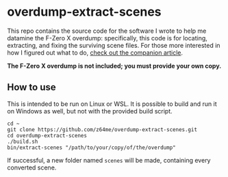 # overdump-extract-scenes

This repo contains the source code for the software I wrote to help me datamine the F-Zero X overdump: specifically, this code is for locating, extracting, and fixing the surviving scene files. For those more interested in how I figured out what to do, [check out the companion article](https://z64.me/post/data-mining-the-overdump/).

**The F-Zero X overdump is not included; you must provide your own copy.**

## How to use

This is intended to be run on Linux or WSL. It is possible to build and run it on Windows as well, but not with the provided build script.

```
cd ~
git clone https://github.com/z64me/overdump-extract-scenes.git
cd overdump-extract-scenes
./build.sh
bin/extract-scenes "/path/to/your/copy/of/the/overdump"
```

If successful, a new folder named `scenes` will be made, containing every converted scene.

